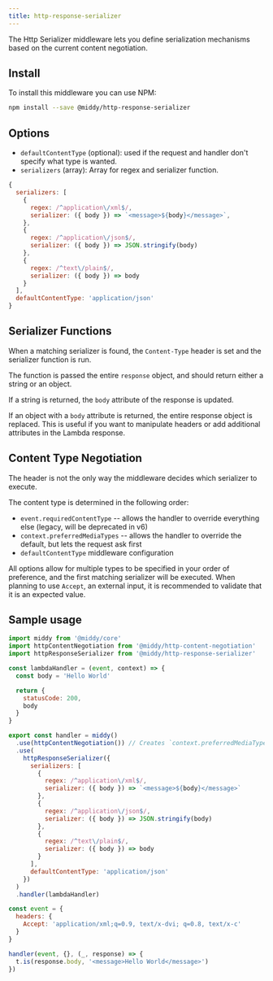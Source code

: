 ```yaml
---
title: http-response-serializer
---
```


The Http Serializer middleware lets you define serialization mechanisms based on the current content negotiation.

## Install

To install this middleware you can use NPM:

```bash npm2yarn
npm install --save @middy/http-response-serializer
```

## Options

- `defaultContentType` (optional): used if the request and handler don't specify what type is wanted.
- `serializers` (array): Array for regex and serializer function.

```javascript
{
  serializers: [
    {
      regex: /^application\/xml$/,
      serializer: ({ body }) => `<message>${body}</message>`,
    },
    {
      regex: /^application\/json$/,
      serializer: ({ body }) => JSON.stringify(body)
    },
    {
      regex: /^text\/plain$/,
      serializer: ({ body }) => body
    }
  ],
  defaultContentType: 'application/json'
}
```

## Serializer Functions

When a matching serializer is found, the `Content-Type` header is set and the serializer function is run.

The function is passed the entire `response` object, and should return either a string or an object.

If a string is returned, the `body` attribute of the response is updated.

If an object with a `body` attribute is returned, the entire response object is replaced. This is useful if you want to manipulate headers or add additional attributes in the Lambda response.

## Content Type Negotiation

The header is not the only way the middleware decides which serializer to execute.

The content type is determined in the following order:

- `event.requiredContentType` -- allows the handler to override everything else (legacy, will be deprecated in v6)
- `context.preferredMediaTypes` -- allows the handler to override the default, but lets the request ask first
- `defaultContentType` middleware configuration

All options allow for multiple types to be specified in your order of preference, and the first matching serializer will be executed.
When planning to use `Accept`, an external input, it is recommended to validate that it is an expected value.

## Sample usage

```javascript
import middy from '@middy/core'
import httpContentNegotiation from '@middy/http-content-negotiation'
import httpResponseSerializer from '@middy/http-response-serializer'

const lambdaHandler = (event, context) => {
  const body = 'Hello World'

  return {
    statusCode: 200,
    body
  }
}

export const handler = middy()
  .use(httpContentNegotiation()) // Creates `context.preferredMediaTypes`
  .use(
    httpResponseSerializer({
      serializers: [
        {
          regex: /^application\/xml$/,
          serializer: ({ body }) => `<message>${body}</message>`
        },
        {
          regex: /^application\/json$/,
          serializer: ({ body }) => JSON.stringify(body)
        },
        {
          regex: /^text\/plain$/,
          serializer: ({ body }) => body
        }
      ],
      defaultContentType: 'application/json'
    })
  )
  .handler(lambdaHandler)

const event = {
  headers: {
    Accept: 'application/xml;q=0.9, text/x-dvi; q=0.8, text/x-c'
  }
}

handler(event, {}, (_, response) => {
  t.is(response.body, '<message>Hello World</message>')
})
```
